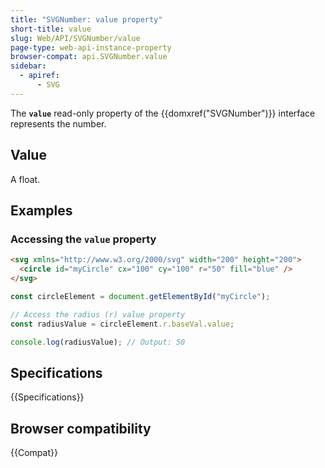 ```yaml
---
title: "SVGNumber: value property"
short-title: value
slug: Web/API/SVGNumber/value
page-type: web-api-instance-property
browser-compat: api.SVGNumber.value
sidebar:
  - apiref:
      - SVG
---
```


The **`value`** read-only property of the {{domxref("SVGNumber")}} interface represents the number.

## Value

A float.

## Examples

### Accessing the `value` property

```html
<svg xmlns="http://www.w3.org/2000/svg" width="200" height="200">
  <circle id="myCircle" cx="100" cy="100" r="50" fill="blue" />
</svg>
```

```js
const circleElement = document.getElementById("myCircle");

// Access the radius (r) value property
const radiusValue = circleElement.r.baseVal.value;

console.log(radiusValue); // Output: 50
```

## Specifications

{{Specifications}}

## Browser compatibility

{{Compat}}
